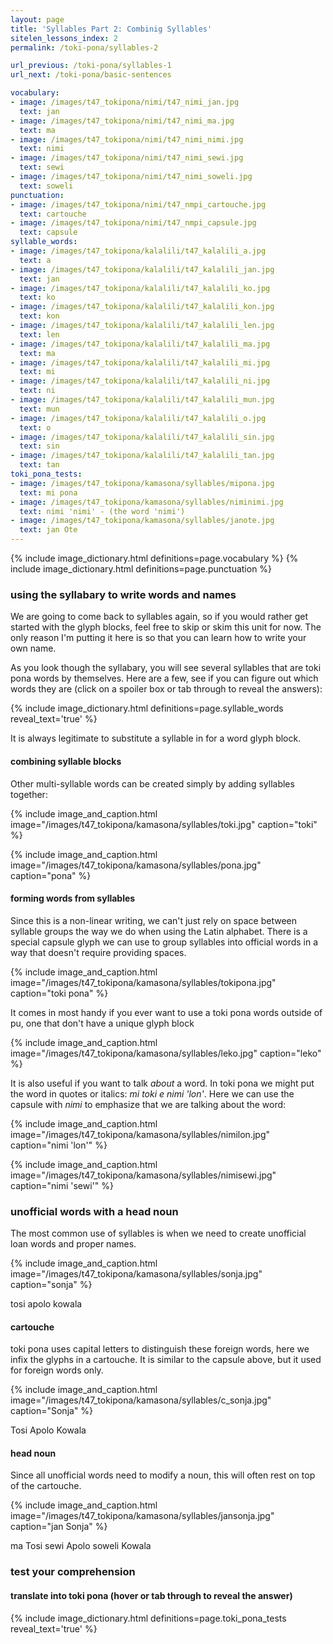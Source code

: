 ```yaml
---
layout: page
title: 'Syllables Part 2: Combinig Syllables'
sitelen_lessons_index: 2
permalink: /toki-pona/syllables-2

url_previous: /toki-pona/syllables-1
url_next: /toki-pona/basic-sentences

vocabulary:
- image: /images/t47_tokipona/nimi/t47_nimi_jan.jpg
  text: jan
- image: /images/t47_tokipona/nimi/t47_nimi_ma.jpg
  text: ma
- image: /images/t47_tokipona/nimi/t47_nimi_nimi.jpg
  text: nimi
- image: /images/t47_tokipona/nimi/t47_nimi_sewi.jpg
  text: sewi
- image: /images/t47_tokipona/nimi/t47_nimi_soweli.jpg
  text: soweli
punctuation:
- image: /images/t47_tokipona/nimi/t47_nmpi_cartouche.jpg
  text: cartouche
- image: /images/t47_tokipona/nimi/t47_nmpi_capsule.jpg
  text: capsule
syllable_words:
- image: /images/t47_tokipona/kalalili/t47_kalalili_a.jpg
  text: a
- image: /images/t47_tokipona/kalalili/t47_kalalili_jan.jpg
  text: jan
- image: /images/t47_tokipona/kalalili/t47_kalalili_ko.jpg
  text: ko
- image: /images/t47_tokipona/kalalili/t47_kalalili_kon.jpg
  text: kon
- image: /images/t47_tokipona/kalalili/t47_kalalili_len.jpg
  text: len
- image: /images/t47_tokipona/kalalili/t47_kalalili_ma.jpg
  text: ma
- image: /images/t47_tokipona/kalalili/t47_kalalili_mi.jpg
  text: mi
- image: /images/t47_tokipona/kalalili/t47_kalalili_ni.jpg
  text: ni
- image: /images/t47_tokipona/kalalili/t47_kalalili_mun.jpg
  text: mun
- image: /images/t47_tokipona/kalalili/t47_kalalili_o.jpg
  text: o
- image: /images/t47_tokipona/kalalili/t47_kalalili_sin.jpg
  text: sin
- image: /images/t47_tokipona/kalalili/t47_kalalili_tan.jpg
  text: tan
toki_pona_tests:
- image: /images/t47_tokipona/kamasona/syllables/mipona.jpg
  text: mi pona
- image: /images/t47_tokipona/kamasona/syllables/niminimi.jpg
  text: nimi 'nimi' - (the word 'nimi')
- image: /images/t47_tokipona/kamasona/syllables/janote.jpg
  text: jan Ote
---
```


{% include image_dictionary.html definitions=page.vocabulary %}
{% include image_dictionary.html definitions=page.punctuation %}

### using the syllabary to write words and names

We are going to come back to syllables again, so if you would rather get started with the glyph blocks, feel free to skip or skim this unit for now.  The only reason I'm putting it here is so that you can learn how to write your own name.

As you look though the syllabary, you will see several syllables that are toki pona words by themselves. Here are a few, see if you can figure out which words they are (click on a spoiler box or tab through to reveal the answers):

{% include image_dictionary.html definitions=page.syllable_words reveal_text='true' %}

It is always legitimate to substitute a syllable in for a word glyph block.

#### combining syllable blocks

Other multi-syllable words can be created simply by adding syllables together:

{% include image_and_caption.html image="/images/t47_tokipona/kamasona/syllables/toki.jpg" caption="toki" %}

{% include image_and_caption.html image="/images/t47_tokipona/kamasona/syllables/pona.jpg" caption="pona" %}

#### forming words from syllables

Since this is a non-linear writing, we can't just rely on space between syllable groups the way we do when using the Latin alphabet. There is a special capsule glyph we can use to group syllables into official words in a way that doesn't require providing spaces.

{% include image_and_caption.html image="/images/t47_tokipona/kamasona/syllables/tokipona.jpg" caption="toki pona" %}

It comes in most handy if you ever want to use a toki pona words outside of pu, one that don't have a unique glyph block

{% include image_and_caption.html image="/images/t47_tokipona/kamasona/syllables/leko.jpg" caption="leko" %}

It is also useful if you want to talk _about_ a word. In toki pona we might put the word in quotes or italics: _mi toki e nimi 'lon'_. Here we can use the capsule with _nimi_ to emphasize that we are talking about the word:

{% include image_and_caption.html image="/images/t47_tokipona/kamasona/syllables/nimilon.jpg" caption="nimi 'lon'" %}

{% include image_and_caption.html image="/images/t47_tokipona/kamasona/syllables/nimisewi.jpg" caption="nimi 'sewi'" %}

### unofficial words with a head noun

The most common use of syllables is when we need to create unofficial loan words and proper names.

{% include image_and_caption.html image="/images/t47_tokipona/kamasona/syllables/sonja.jpg" caption="sonja" %}

tosi
apolo
kowala

#### cartouche

toki pona uses capital letters to distinguish these foreign words, here we infix the glyphs in a cartouche. It is similar to the capsule above, but it used for foreign words only.

{% include image_and_caption.html image="/images/t47_tokipona/kamasona/syllables/c_sonja.jpg" caption="Sonja" %}

Tosi
Apolo
Kowala

#### head noun

Since all unofficial words need to modify a noun, this will often rest on top of the cartouche.

{% include image_and_caption.html image="/images/t47_tokipona/kamasona/syllables/jansonja.jpg" caption="jan Sonja" %}

ma Tosi
sewi Apolo
soweli Kowala

### test your comprehension

#### translate into toki pona (hover or tab through to reveal the answer)

{% include image_dictionary.html definitions=page.toki_pona_tests reveal_text='true' %}
